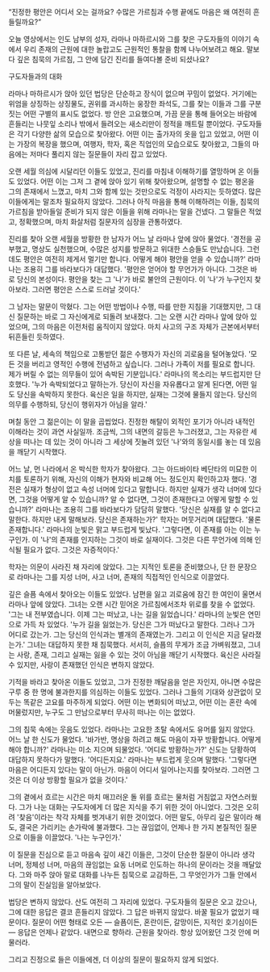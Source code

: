 “진정한 평안은 어디서 오는 걸까요?
수많은 가르침과 수행 끝에도 마음은 왜 여전히
흔들릴까요?”

오늘 영상에서는 인도 남부의 성자,
라마나 마하르시와 그를 찾은 구도자들의 이야기 속에서
우리 존재의 근원에 대한 놀랍고도 근원적인 통찰을 함께
나누어보려고 해요.
말보다 깊은 침묵의 가르침,
그 안에 담긴 진리를 들여다볼 준비 되셨나요?



구도자들과의 대화



라마나 마하르시가 앉아 있던 법당은 단순하고 장식이
없으며 꾸밈이 없었다.
거기에는 위엄을 상징하는 상징물도,
권위를 과시하는 웅장한 좌석도,
그를 찾는 이들과 그를 구분 짓는 어떤 구별의 표시도
없었다.
방 안은 고요했으며,
가끔 문을 통해 들어오는 바람에 흔들리는 나뭇잎 소리나
밖에서 들려오는 새소리만이 정적을 깨트릴 뿐이었다.
구도자들은 각기 다양한 삶의 모습으로 찾아왔다.
어떤 이는 출가자의 옷을 입고 있었고,
어떤 이는 가장의 복장을 했으며,
여행자,
학자,
혹은 직업인의 모습으로도 찾아왔고,
그들의 마음에는 저마다 풀리지 않는 질문들이 자리 잡고
있었다.

오랜 세월 의심에 시달리던 이들도 있었고,
진리를 마침내 이해하기를 열망하며 온 이들도 있었다.
어떤 이는 그저 그 곁에 앉아 있기 위해 찾아왔으며,
설명할 수 없는 평온을 그의 존재에서 느꼈고,
마치 그와 함께 있는 것만으로도 걱정이 사라지는
듯하였다.
많은 이들에게는 말조차 필요하지 않았다.
그러나 아직 마음을 통해 이해하려는 이들,
침묵의 가르침을 받아들일 준비가 되지 않은 이들을 위해
라마나는 말을 건넸다.
그 말들은 적었고,
정확했으며,
마치 화살처럼 질문자의 심장을 관통하였다.

진리를 찾아 오랜 세월을 방황한 한 남자가 어느 날
라마나 앞에 앉아 물었다.
'경전을 공부했고,
명상도 실천했으며,
수많은 성지를 방문하고 위대한 스승들도 만났습니다.
그런데도 평안은 여전히 제게서 멀기만 합니다.
어떻게 해야 평안을 얻을 수 있습니까?'
라마나는 조용히 그를 바라보다가 대답했다.
'평안은 얻어야 할 무언가가 아니다.
그것은 바로 당신의 본성이다.
평안을 찾는 그 '나'가 바로 불안의 근원이다.
이 '나'가 누구인지 찾아보라.
그러면 평안은 스스로 드러날 것이다.'

그 남자는 말문이 막혔다.
그는 어떤 방법이나 수행,
따를 만한 지침을 기대했지만,
그 대신 질문하는 바로 그 자신에게로 되돌려 보내졌다.
그는 오랜 시간 라마나 앞에 앉아 있었으며,
그의 마음은 이전처럼 움직이지 않았다.
마치 사고의 구조 자체가 근본에서부터 뒤흔들린
듯하였다.

또 다른 날,
세속의 책임으로 고통받던 젊은 수행자가 자신의 괴로움을
털어놓았다.
'모든 것을 버리고 영적인 수행에 전념하고 싶습니다.
그러나 가족이 저를 필요로 합니다.
제가 버릴 수 없는 의무들이 있어 속박된 기분입니다.'
라마나의 목소리는 부드럽지만 단호했다.
'누가 속박되었다고 말하는가.
당신이 자신을 자유롭다고 알게 된다면,
어떤 일도 당신을 속박하지 못한다.
육신은 일을 하지만,
실재는 그것에 물들지 않는다.
당신의 의무를 수행하되,
당신이 행위자가 아님을 알라.'

며칠 동안 그 젊은이는 이 말을 곱씹었다.
진정한 해탈이 외적인 포기가 아니라 내적인 이해라는
것이 과연 사실일까.
조금씩,
그의 내면의 갈등은 누그러졌고,
그는 자유란 세상을 떠나는 데 있는 것이 아니라 그
세상에 짓눌려 있던 '나'와의 동일시를 놓는 데 있음을
깨닫기 시작했다.

어느 날,
먼 나라에서 온 박식한 학자가 찾아왔다.
그는 아드바이타 베단타의 미묘한 이치를 토론하기 위해,
자신의 이해가 현자와 비교해 어느 정도인지 확인하고자
했다.
'경전은 실재가 형상이 없고 속성 너머에 있다고
말합니다.
하지만 실재가 생각 너머에 있다면,
그것을 어떻게 알 수 있습니까? 알 수 없다면,
그것이 존재한다고 어떻게 말할 수 있습니까?'
라마나는 조용히 그를 바라보다가 담담히 말했다.
'당신은 실재를 알 수 없다고 말한다.
하지만 내게 말해보라.
당신은 존재하는가?'
학자는 머뭇거리며 대답했다.
'물론 존재합니다.'
라마나의 눈빛은 맑고 부드럽게 빛났다.
'그렇다면,
이 존재를 아는 이는 누구인가.
이 '나'의 존재를 인지하는 그것이 바로 실재이다.
그것은 다른 무언가에 의해 인식될 필요가 없다.
그것은 자증적이다.'

학자는 의문이 사라진 채 자리에 앉았다.
그는 지적인 토론을 준비했으나,
단 한 문장으로 라마나는 그를 지성 너머,
사고 너머,
존재의 직접적인 인식으로 이끌었다.

깊은 슬픔 속에서 찾아오는 이들도 있었다.
남편을 잃고 괴로움에 잠긴 한 여인이 울면서 라마나
앞에 앉았다.
그녀는 오랜 시간 믿어온 가르침에서조차 위로를 찾을 수
없었다.
'그는 내 전부였습니다.
이제 그는 떠났고,
나는 길을 잃었습니다.'
라마나의 눈빛은 연민으로 가득 차 있었다.
'누가 길을 잃었는가.
당신은 그가 떠났다고 말한다.
그러나 그가 어디로 갔는가.
그는 당신의 인식과는 별개의 존재였는가.
그리고 이 인식은 지금 달라졌는가.'
그녀는 대답하지 못한 채 침묵했다.
서서히,
슬픔의 무게가 조금 가벼워졌고,
그녀는 사랑,
존재,
그리고 실재는 잃을 수 있는 것이 아님을 깨닫기
시작했다.
육신은 사라질 수 있지만,
사랑이 존재했던 인식은 변하지 않았다.

기적을 바라고 찾아온 이들도 있었고,
그가 진정한 깨달음을 얻은 자인지,
아니면 수많은 구루 중 한 명에 불과한지를 의심하는
이들도 있었다.
그러나 그들의 기대와 상관없이 모두는 똑같은 고요를
마주하게 되었다.
어떤 이는 변화되어 떠났고,
어떤 이는 혼란 속에 머물렀지만,
누구도 그 만남으로부터 무사히 떠나는 이는 없었다.

그의 침묵 속에는 웃음도 있었다.
라마나는 고요한 초탈 속에서도 유머를 잃지 않았다.
어느 날 한 신도가 물었다.
'바가반,
명상을 하려고 해도 마음이 자꾸 방황합니다.
어떻게 해야 합니까?'
라마나는 미소 지으며 되물었다.
'어디로 방황하는가?'
신도는 당황하여 대답하지 못하다가 말했다.
'어디든지요.'
라마나는 부드럽게 웃으며 말했다.
'그렇다면 마음은 어디든지 있다는 말이 아닌가.
마음이 어디서 일어나는지를 찾아보라.
그러면 그것은 더 이상 방황할 필요가 없을 것이다.'

그의 곁에서 흐르는 시간은 마치 매끄러운 돌 위를
흐르는 물처럼 거침없고 자연스러웠다.
그가 나눈 대화는 구도자에게 더 많은 지식을 주기 위한
것이 아니었다.
그것은 오히려 '찾음'이라는 착각 자체를 벗겨내기 위한
것이었다.
어떤 말도,
아무리 깊은 말이라 해도,
결국은 가리키는 손가락에 불과했다.
그는 끊임없이,
언제나 한 가지 본질적인 질문으로 이들을 이끌었다.
'나는 누구인가.'

이 질문을 진심으로 듣고 마음속 깊이 새긴 이들은,
그것이 단순한 질문이 아니라 생각 너머,
정체성 너머,
마음의 끊임없는 요동 너머로 인도하는 하나의 문이라는
것을 깨달았다.
그와 마주 앉아 말로 대화를 나누든 침묵으로 교감하든,
그 무엇인가가 그들 안에서 그의 말이 진실임을
알아보았다.

법당은 변하지 않았다.
산도 여전히 그 자리에 있었다.
구도자들의 질문은 오고 갔으나,
그에 대한 응답은 결코 흔들리지 않았다.
그 답은 바뀌지 않았다.
바꿀 필요가 없었기 때문이다.
질문이 어떤 형태로 오든 — 슬픔이든,
혼란이든,
갈망이든,
지적인 호기심이든 — 응답은 언제나 같았다.
내면으로 향하라.
근원을 찾아라.
항상 있어왔던 그것 안에 머물러라.

그리고 진정으로 들은 이들에겐,
더 이상의 질문이 필요하지 않게 되었다.